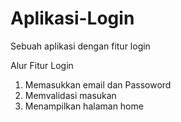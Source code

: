 # Aplikasi-Login
Sebuah aplikasi dengan fitur login

Alur Fitur Login
1. Memasukkan email dan Passoword
2. Memvalidasi masukan
3. Menampilkan halaman home

